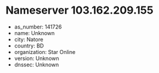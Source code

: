 # Nameserver 103.162.209.155

* as_number: 141726
* name: Unknown
* city: Natore
* country: BD
* organization: Star Online
* version: Unknown
* dnssec: Unknown
